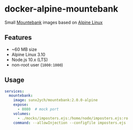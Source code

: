 # docker-alpine-mountebank

Small [Mountebank](http://www.mbtest.org/) images based on [Alpine Linux](https://alpinelinux.org/)

## Features

* ~60 MB size
* Alpine Linux 3.10
* Node.js 10.x (LTS)
* non-root user (`1000:1000`)

## Usage

```yaml
services:
  mountebank:
    image: sunx2ych/mountebank:2.0.0-alpine
    expose:
      - 8080  # mock port
    volumes:
      - ./mocks/imposters.ejs:/home/node/imposters.ejs:ro
    command: --allowInjection --configfile imposters.ejs
```
